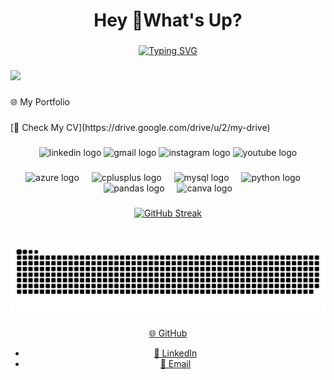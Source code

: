 <h1 align="center">Hey 👋What's Up?</h1>

###
<div align="center">

<a href="https://git.io/typing-svg"><img src="https://readme-typing-svg.herokuapp.com?font=Fira+Code&pause=1000&color=831BFF&width=435&lines=Visit+my+linkedin+profile;I+Post+Insightful+Content;Follow+to+get+New+Updates" alt="Typing SVG" /></a>

###
<div align="left">
  <img src="https://visitor-badge.laobi.icu/badge?page_id=maurodesouz.maurodesouz&"  />
</div>

###


<div align="left">
🌐 My Portfolio
  
###



###
  <div align="left">
[📄 Check My CV](https://drive.google.com/drive/u/2/my-drive)

###

###

<div align="center">
  <img src="https://raw.githubusercontent.com/maurodesouza/profile-readme-generator/master/src/assets/icons/social/linkedin/default.svg" width="52" height="40" alt="linkedin logo"  />
  <img src="https://raw.githubusercontent.com/maurodesouza/profile-readme-generator/master/src/assets/icons/social/gmail/default.svg" width="52" height="40" alt="gmail logo"  />
  <img src="https://raw.githubusercontent.com/maurodesouza/profile-readme-generator/master/src/assets/icons/social/instagram/default.svg" width="52" height="40" alt="instagram logo"  />
  <img src="https://raw.githubusercontent.com/maurodesouza/profile-readme-generator/master/src/assets/icons/social/youtube/default.svg" width="52" height="40" alt="youtube logo"  />
</div>

###
###
<div align="center">
  <img src="https://skillicons.dev/icons?i=azure" height="40" alt="azure logo"  />
  <img width="12" />
  <img src="https://skillicons.dev/icons?i=cpp" height="40" alt="cplusplus logo"  />
  <img width="12" />
  <img src="https://skillicons.dev/icons?i=mysql" height="40" alt="mysql logo"  />
  <img width="12" />
  <img src="https://skillicons.dev/icons?i=py" height="40" alt="python logo"  />
  <img width="12" />
  <img src="https://img.shields.io/badge/pandas-150458?logo=pandas&logoColor=white&style=for-the-badge" height="40" alt="pandas logo"  />
  <img width="12" />
  <img src="https://cdn.simpleicons.org/canva/00C4CC" height="40" alt="canva logo"  />
</div>

###


<div align="center">
<a href="https://git.io/streak-stats"><img src="https://github-readme-streak-stats.herokuapp.com?user=mahmoudsalim23&theme=highcontrast" alt="GitHub Streak" /></a>

###
<div align="center">
<br clear="both">

<img src="https://raw.githubusercontent.com/platane/snk/output/github-contribution-grid-snake-dark.svg"/>


###

[🌐 GitHub](https://github.com/YourUsername)
- [💼 LinkedIn](https://linkedin.com/in/YourUsername)
- [📧 Email](mailto:YourEmail@gmail.com)
###
